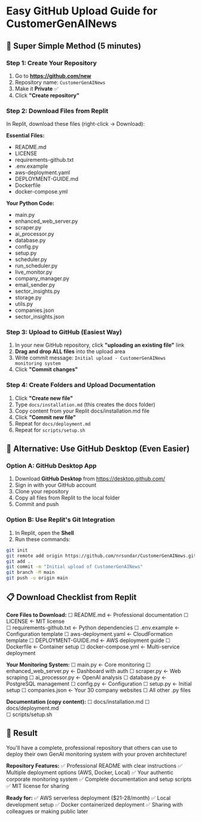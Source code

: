 # Easy GitHub Upload Guide for CustomerGenAINews

## 🚀 Super Simple Method (5 minutes)

### Step 1: Create Your Repository
1. Go to **https://github.com/new**
2. Repository name: `CustomerGenAINews`
3. Make it **Private** ✅
4. Click **"Create repository"**

### Step 2: Download Files from Replit
In Replit, download these files (right-click → Download):

**Essential Files:**
- README.md
- LICENSE
- requirements-github.txt
- .env.example
- aws-deployment.yaml
- DEPLOYMENT-GUIDE.md
- Dockerfile
- docker-compose.yml

**Your Python Code:**
- main.py
- enhanced_web_server.py
- scraper.py
- ai_processor.py
- database.py
- config.py
- setup.py
- scheduler.py
- run_scheduler.py
- live_monitor.py
- company_manager.py
- email_sender.py
- sector_insights.py
- storage.py
- utils.py
- companies.json
- sector_insights.json

### Step 3: Upload to GitHub (Easiest Way)
1. In your new GitHub repository, click **"uploading an existing file"** link
2. **Drag and drop ALL files** into the upload area
3. Write commit message: `Initial upload - CustomerGenAINews monitoring system`
4. Click **"Commit changes"**

### Step 4: Create Folders and Upload Documentation
1. Click **"Create new file"**
2. Type `docs/installation.md` (this creates the docs folder)
3. Copy content from your Replit docs/installation.md file
4. Click **"Commit new file"**
5. Repeat for `docs/deployment.md`
6. Repeat for `scripts/setup.sh`

## 🎯 Alternative: Use GitHub Desktop (Even Easier)

### Option A: GitHub Desktop App
1. Download **GitHub Desktop** from https://desktop.github.com/
2. Sign in with your GitHub account
3. Clone your repository
4. Copy all files from Replit to the local folder
5. Commit and push

### Option B: Use Replit's Git Integration
1. In Replit, open the **Shell**
2. Run these commands:
```bash
git init
git remote add origin https://github.com/nrsundar/CustomerGenAINews.git
git add .
git commit -m "Initial upload of CustomerGenAINews"
git branch -M main
git push -u origin main
```

## 📋 Download Checklist from Replit

**Core Files to Download:**
☐ README.md ← Professional documentation
☐ LICENSE ← MIT license  
☐ requirements-github.txt ← Python dependencies
☐ .env.example ← Configuration template
☐ aws-deployment.yaml ← CloudFormation template
☐ DEPLOYMENT-GUIDE.md ← AWS deployment guide
☐ Dockerfile ← Container setup
☐ docker-compose.yml ← Multi-service deployment

**Your Monitoring System:**
☐ main.py ← Core monitoring
☐ enhanced_web_server.py ← Dashboard with auth
☐ scraper.py ← Web scraping
☐ ai_processor.py ← OpenAI analysis
☐ database.py ← PostgreSQL management
☐ config.py ← Configuration
☐ setup.py ← Initial setup
☐ companies.json ← Your 30 company websites
☐ All other .py files

**Documentation (copy content):**
☐ docs/installation.md
☐ docs/deployment.md  
☐ scripts/setup.sh

## 🎉 Result
You'll have a complete, professional repository that others can use to deploy their own GenAI monitoring system with your proven architecture!

**Repository Features:**
✅ Professional README with clear instructions
✅ Multiple deployment options (AWS, Docker, Local)
✅ Your authentic corporate monitoring system
✅ Complete documentation and setup scripts
✅ MIT license for sharing

**Ready for:**
✅ AWS serverless deployment ($21-28/month)
✅ Local development setup
✅ Docker containerized deployment
✅ Sharing with colleagues or making public later